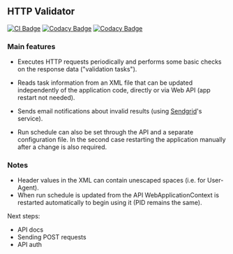 ## HTTP Validator

[![CI Badge](https://github.com/lfir/http-validator/actions/workflows/ci.yml/badge.svg)](https://github.com/lfir/http-validator/actions/workflows/ci.yml)
[![Codacy Badge](https://app.codacy.com/project/badge/Grade/1ef9731e22064eccad14c374565e12bb)](https://app.codacy.com/gh/lfir/http-validator/dashboard?utm_source=gh&utm_medium=referral&utm_content=&utm_campaign=Badge_grade)
[![Codacy Badge](https://app.codacy.com/project/badge/Coverage/1ef9731e22064eccad14c374565e12bb)](https://app.codacy.com/gh/lfir/http-validator/dashboard?utm_source=gh&utm_medium=referral&utm_content=&utm_campaign=Badge_coverage)

### Main features

- Executes HTTP requests periodically and performs some basic checks on the response data 
("validation tasks").

- Reads task information from an XML file that can be updated independently of the application code,
directly or via Web API (app restart not needed).
- Sends email notifications about invalid results (using [Sendgrid](https://sendgrid.com)'s service).
- Run schedule can also be set through the API and a separate configuration file. 
In the second case restarting the application manually after a change is also required.

### Notes

- Header values in the XML can contain unescaped spaces (i.e. for User-Agent).
- When run schedule is updated from the API WebApplicationContext is restarted automatically to begin 
using it (PID remains the same).

Next steps:

- API docs
- Sending POST requests
- API auth
